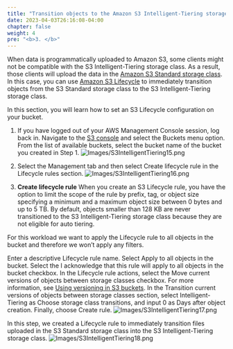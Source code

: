```yaml
---
title: "Transition objects to the Amazon S3 Intelligent-Tiering storage class using Amazon S3 lifecycle"
date: 2023-04-03T26:16:08-04:00
chapter: false
weight: 4
pre: "<b>3. </b>"
---
```


When data is programmatically uploaded to Amazon S3, some clients might not be compatible with the S3 Intelligent-Tiering storage class. As a result, those clients will upload the data in the [Amazon S3 Standard storage class](https://aws.amazon.com/s3/storage-classes/). In this case, you can use [Amazon S3 Lifecycle](https://docs.aws.amazon.com/AmazonS3/latest/userguide/object-lifecycle-mgmt.html) to immediately transition objects from the S3 Standard storage class to the S3 Intelligent-Tiering storage class.

In this section, you will learn how to set an S3 Lifecycle configuration on your bucket.

1. If you have logged out of your AWS Management Console session, log back in. Navigate to the [S3 console](https://s3.console.aws.amazon.com/s3/home) and select the Buckets menu option. From the list of available buckets, select the bucket name of the bucket you created in Step 1.
![Images/S3IntelligentTiering15.png](/Cost/100_S3_Intelligent_Tiering/Images/S3-IntelligentTiering-15.png)

2. Select the Management tab and then select Create lifecycle rule in the Lifecycle rules section.
![Images/S3IntelligentTiering16.png](/Cost/100_S3_Intelligent_Tiering/Images/S3-IntelligentTiering-16.png)

3. **Create lifecycle rule**
When you create an S3 Lifecycle rule, you have the option to limit the scope of the rule by prefix, tag, or object size specifying a minimum and a maximum object size between 0 bytes and up to 5 TB. By default, objects smaller than 128 KB are never transitioned to the S3 Intelligent-Tiering storage class because they are not eligible for auto tiering.

For this workload we want to apply the Lifecycle rule to all objects in the bucket and therefore we won’t apply any filters.

Enter a descriptive Lifecycle rule name.
Select Apply to all objects in the bucket.
Select the I acknowledge that this rule will apply to all objects in the bucket checkbox.
In the Lifecycle rule actions, select the Move current versions of objects between storage classes checkbox. For more information, see [Using versioning in S3 buckets](https://docs.aws.amazon.com/AmazonS3/latest/userguide/Versioning.html).
In the Transition current versions of objects between storage classes section, select Intelligent-Tiering as Choose storage class transitions, and input 0 as Days after object creation.
Finally, choose Create rule.
![Images/S3IntelligentTiering17.png](/Cost/100_S3_Intelligent_Tiering/Images/S3-IntelligentTiering-17.png)

In this step, we created a Lifecycle rule to immediately transition files uploaded in the S3 Standard storage class into the S3 Intelligent-Tiering storage class.
![Images/S3IntelligentTiering18.png](/Cost/100_S3_Intelligent_Tiering/Images/S3-IntelligentTiering-18.png)

